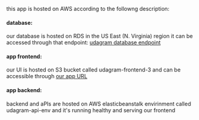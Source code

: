 this app is hosted on AWS according to the followng description:

#### database:
our database is hosted on RDS  in the US East (N. Virginia) region 
it can be accessed through that endpoint: [udagram database endpoint](udagram.ceacei8d9rc5.us-east-1.rds.amazonaws.com "udagram database endpoint")

#### app frontend:
 our UI is hosted on S3 bucket called udagram-frontend-3 and can be accessible through [our app URL](http://http://udagram-frontend-3.s3-website-us-east-1.amazonaws.com/home "our app URL")
 
####  app backend:
 backend and aPIs are hosted on AWS elasticbeanstalk envirinment called udagram-api-env and it's running healthy and serving our frontend
	